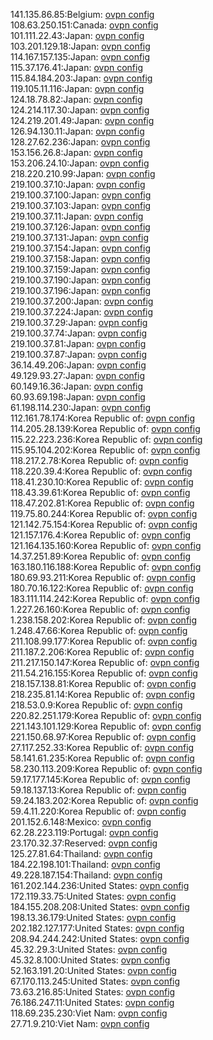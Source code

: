 141.135.86.85:Belgium: [ovpn config](vpn/141_135_86_85.ovpn)  
108.63.250.151:Canada: [ovpn config](vpn/108_63_250_151.ovpn)  
101.111.22.43:Japan: [ovpn config](vpn/101_111_22_43.ovpn)  
103.201.129.18:Japan: [ovpn config](vpn/103_201_129_18.ovpn)  
114.167.157.135:Japan: [ovpn config](vpn/114_167_157_135.ovpn)  
115.37.176.41:Japan: [ovpn config](vpn/115_37_176_41.ovpn)  
115.84.184.203:Japan: [ovpn config](vpn/115_84_184_203.ovpn)  
119.105.11.116:Japan: [ovpn config](vpn/119_105_11_116.ovpn)  
124.18.78.82:Japan: [ovpn config](vpn/124_18_78_82.ovpn)  
124.214.117.30:Japan: [ovpn config](vpn/124_214_117_30.ovpn)  
124.219.201.49:Japan: [ovpn config](vpn/124_219_201_49.ovpn)  
126.94.130.11:Japan: [ovpn config](vpn/126_94_130_11.ovpn)  
128.27.62.236:Japan: [ovpn config](vpn/128_27_62_236.ovpn)  
153.156.26.8:Japan: [ovpn config](vpn/153_156_26_8.ovpn)  
153.206.24.10:Japan: [ovpn config](vpn/153_206_24_10.ovpn)  
218.220.210.99:Japan: [ovpn config](vpn/218_220_210_99.ovpn)  
219.100.37.10:Japan: [ovpn config](vpn/219_100_37_10.ovpn)  
219.100.37.100:Japan: [ovpn config](vpn/219_100_37_100.ovpn)  
219.100.37.103:Japan: [ovpn config](vpn/219_100_37_103.ovpn)  
219.100.37.11:Japan: [ovpn config](vpn/219_100_37_11.ovpn)  
219.100.37.126:Japan: [ovpn config](vpn/219_100_37_126.ovpn)  
219.100.37.131:Japan: [ovpn config](vpn/219_100_37_131.ovpn)  
219.100.37.154:Japan: [ovpn config](vpn/219_100_37_154.ovpn)  
219.100.37.158:Japan: [ovpn config](vpn/219_100_37_158.ovpn)  
219.100.37.159:Japan: [ovpn config](vpn/219_100_37_159.ovpn)  
219.100.37.190:Japan: [ovpn config](vpn/219_100_37_190.ovpn)  
219.100.37.196:Japan: [ovpn config](vpn/219_100_37_196.ovpn)  
219.100.37.200:Japan: [ovpn config](vpn/219_100_37_200.ovpn)  
219.100.37.224:Japan: [ovpn config](vpn/219_100_37_224.ovpn)  
219.100.37.29:Japan: [ovpn config](vpn/219_100_37_29.ovpn)  
219.100.37.74:Japan: [ovpn config](vpn/219_100_37_74.ovpn)  
219.100.37.81:Japan: [ovpn config](vpn/219_100_37_81.ovpn)  
219.100.37.87:Japan: [ovpn config](vpn/219_100_37_87.ovpn)  
36.14.49.206:Japan: [ovpn config](vpn/36_14_49_206.ovpn)  
49.129.93.27:Japan: [ovpn config](vpn/49_129_93_27.ovpn)  
60.149.16.36:Japan: [ovpn config](vpn/60_149_16_36.ovpn)  
60.93.69.198:Japan: [ovpn config](vpn/60_93_69_198.ovpn)  
61.198.114.230:Japan: [ovpn config](vpn/61_198_114_230.ovpn)  
112.161.78.174:Korea Republic of: [ovpn config](vpn/112_161_78_174.ovpn)  
114.205.28.139:Korea Republic of: [ovpn config](vpn/114_205_28_139.ovpn)  
115.22.223.236:Korea Republic of: [ovpn config](vpn/115_22_223_236.ovpn)  
115.95.104.202:Korea Republic of: [ovpn config](vpn/115_95_104_202.ovpn)  
118.217.2.78:Korea Republic of: [ovpn config](vpn/118_217_2_78.ovpn)  
118.220.39.4:Korea Republic of: [ovpn config](vpn/118_220_39_4.ovpn)  
118.41.230.10:Korea Republic of: [ovpn config](vpn/118_41_230_10.ovpn)  
118.43.39.61:Korea Republic of: [ovpn config](vpn/118_43_39_61.ovpn)  
118.47.202.81:Korea Republic of: [ovpn config](vpn/118_47_202_81.ovpn)  
119.75.80.244:Korea Republic of: [ovpn config](vpn/119_75_80_244.ovpn)  
121.142.75.154:Korea Republic of: [ovpn config](vpn/121_142_75_154.ovpn)  
121.157.176.4:Korea Republic of: [ovpn config](vpn/121_157_176_4.ovpn)  
121.164.135.160:Korea Republic of: [ovpn config](vpn/121_164_135_160.ovpn)  
14.37.251.89:Korea Republic of: [ovpn config](vpn/14_37_251_89.ovpn)  
163.180.116.188:Korea Republic of: [ovpn config](vpn/163_180_116_188.ovpn)  
180.69.93.211:Korea Republic of: [ovpn config](vpn/180_69_93_211.ovpn)  
180.70.16.122:Korea Republic of: [ovpn config](vpn/180_70_16_122.ovpn)  
183.111.114.242:Korea Republic of: [ovpn config](vpn/183_111_114_242.ovpn)  
1.227.26.160:Korea Republic of: [ovpn config](vpn/1_227_26_160.ovpn)  
1.238.158.202:Korea Republic of: [ovpn config](vpn/1_238_158_202.ovpn)  
1.248.47.66:Korea Republic of: [ovpn config](vpn/1_248_47_66.ovpn)  
211.108.99.177:Korea Republic of: [ovpn config](vpn/211_108_99_177.ovpn)  
211.187.2.206:Korea Republic of: [ovpn config](vpn/211_187_2_206.ovpn)  
211.217.150.147:Korea Republic of: [ovpn config](vpn/211_217_150_147.ovpn)  
211.54.216.155:Korea Republic of: [ovpn config](vpn/211_54_216_155.ovpn)  
218.157.138.81:Korea Republic of: [ovpn config](vpn/218_157_138_81.ovpn)  
218.235.81.14:Korea Republic of: [ovpn config](vpn/218_235_81_14.ovpn)  
218.53.0.9:Korea Republic of: [ovpn config](vpn/218_53_0_9.ovpn)  
220.82.251.179:Korea Republic of: [ovpn config](vpn/220_82_251_179.ovpn)  
221.143.101.129:Korea Republic of: [ovpn config](vpn/221_143_101_129.ovpn)  
221.150.68.97:Korea Republic of: [ovpn config](vpn/221_150_68_97.ovpn)  
27.117.252.33:Korea Republic of: [ovpn config](vpn/27_117_252_33.ovpn)  
58.141.61.235:Korea Republic of: [ovpn config](vpn/58_141_61_235.ovpn)  
58.230.113.209:Korea Republic of: [ovpn config](vpn/58_230_113_209.ovpn)  
59.17.177.145:Korea Republic of: [ovpn config](vpn/59_17_177_145.ovpn)  
59.18.137.13:Korea Republic of: [ovpn config](vpn/59_18_137_13.ovpn)  
59.24.183.202:Korea Republic of: [ovpn config](vpn/59_24_183_202.ovpn)  
59.4.11.220:Korea Republic of: [ovpn config](vpn/59_4_11_220.ovpn)  
201.152.6.148:Mexico: [ovpn config](vpn/201_152_6_148.ovpn)  
62.28.223.119:Portugal: [ovpn config](vpn/62_28_223_119.ovpn)  
23.170.32.37:Reserved: [ovpn config](vpn/23_170_32_37.ovpn)  
125.27.81.64:Thailand: [ovpn config](vpn/125_27_81_64.ovpn)  
184.22.198.101:Thailand: [ovpn config](vpn/184_22_198_101.ovpn)  
49.228.187.154:Thailand: [ovpn config](vpn/49_228_187_154.ovpn)  
161.202.144.236:United States: [ovpn config](vpn/161_202_144_236.ovpn)  
172.119.33.75:United States: [ovpn config](vpn/172_119_33_75.ovpn)  
184.155.208.208:United States: [ovpn config](vpn/184_155_208_208.ovpn)  
198.13.36.179:United States: [ovpn config](vpn/198_13_36_179.ovpn)  
202.182.127.177:United States: [ovpn config](vpn/202_182_127_177.ovpn)  
208.94.244.242:United States: [ovpn config](vpn/208_94_244_242.ovpn)  
45.32.29.3:United States: [ovpn config](vpn/45_32_29_3.ovpn)  
45.32.8.100:United States: [ovpn config](vpn/45_32_8_100.ovpn)  
52.163.191.20:United States: [ovpn config](vpn/52_163_191_20.ovpn)  
67.170.113.245:United States: [ovpn config](vpn/67_170_113_245.ovpn)  
73.63.216.85:United States: [ovpn config](vpn/73_63_216_85.ovpn)  
76.186.247.11:United States: [ovpn config](vpn/76_186_247_11.ovpn)  
118.69.235.230:Viet Nam: [ovpn config](vpn/118_69_235_230.ovpn)  
27.71.9.210:Viet Nam: [ovpn config](vpn/27_71_9_210.ovpn)  
